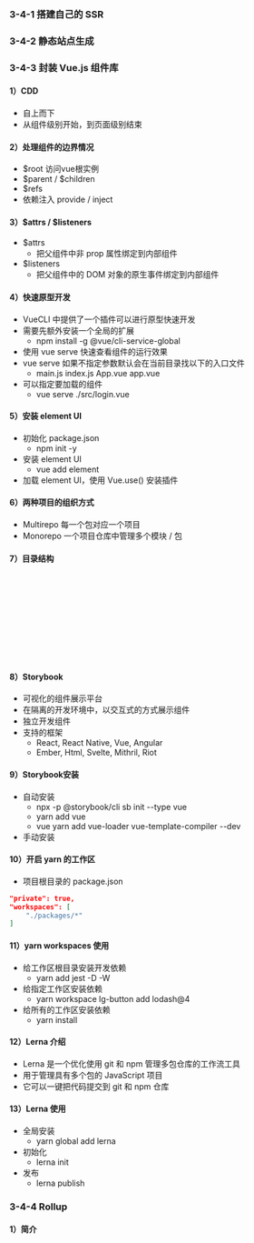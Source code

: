 ### 3-4-1 搭建自己的 SSR

### 3-4-2 静态站点生成

### 3-4-3 封装 Vue.js 组件库

#### 1）CDD

+ 自上而下
+ 从组件级别开始，到页面级别结束

#### 2）处理组件的边界情况

+ $root  访问vue根实例
+ $parent / \$children
+ $refs
+ 依赖注入 provide / inject

#### 3）$attrs / \$listeners

+ $attrs
  + 把父组件中非 prop 属性绑定到内部组件
+ $listeners
  + 把父组件中的 DOM 对象的原生事件绑定到内部组件

#### 4）快速原型开发

+ VueCLI 中提供了一个插件可以进行原型快速开发
+ 需要先额外安装一个全局的扩展
  + npm install -g @vue/cli-service-global
+ 使用 vue serve 快速查看组件的运行效果
+ vue serve 如果不指定参数默认会在当前目录找以下的入口文件
  + main.js  index.js   App.vue   app.vue
+ 可以指定要加载的组件
  + vue serve ./src/login.vue

#### 5）安装 element UI

+ 初始化 package.json
  + npm init -y
+ 安装 element UI
  + vue add element
+ 加载 element UI，使用 Vue.use() 安装插件

#### 6）两种项目的组织方式

+ Multirepo  每一个包对应一个项目
+ Monorepo  一个项目仓库中管理多个模块 / 包

#### 7）目录结构

![image-20201126145843430](D:\lagou\lg_phase_one\partThree_vue\moduleFour_搭建自己的SSR、SSG及封装Vue.js组件库\imgs\package-lock.json)

#### 8）Storybook

+ 可视化的组件展示平台
+ 在隔离的开发环境中，以交互式的方式展示组件
+ 独立开发组件
+ 支持的框架
  + React, React Native, Vue, Angular
  + Ember, Html, Svelte, Mithril, Riot

#### 9）Storybook安装

+ 自动安装
  + npx -p @storybook/cli sb init --type vue
  + yarn add vue
  + vue yarn add vue-loader vue-template-compiler --dev
+ 手动安装

#### 10）开启 yarn 的工作区

+ 项目根目录的 package.json

```json
"private": true,
"workspaces": [
    "./packages/*"
]
```

#### 11）yarn workspaces 使用

+ 给工作区根目录安装开发依赖
  + yarn add jest -D -W
+ 给指定工作区安装依赖
  + yarn workspace lg-button add lodash@4
+ 给所有的工作区安装依赖
  + yarn install

#### 12）Lerna 介绍

+ Lerna 是一个优化使用 git 和 npm 管理多包仓库的工作流工具
+ 用于管理具有多个包的 JavaScript 项目
+ 它可以一键把代码提交到 git 和 npm 仓库

#### 13）Lerna 使用

+ 全局安装
  + yarn global add lerna
+ 初始化
  + lerna init
+ 发布
  + lerna publish

### 3-4-4 Rollup

#### 1）简介